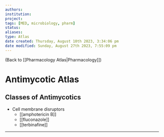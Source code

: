```yaml
---
authors: 
institution: 
project: 
tags: [MED, microbiology, pharm]
status: 
aliases: 
type: Atlas
date created: Thursday, August 10th 2023, 3:34:06 pm
date modified: Sunday, August 27th 2023, 7:55:09 pm
---
```


(Back to [[Pharmacology Atlas|Pharmacology]])

# Antimycotic Atlas

## Classes of Antimycotics
- Cell membrane disruptors
	- [[amphotericin B]]
	- [[fluconazole]]
	- [[terbinafine]]

---
